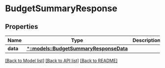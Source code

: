 # BudgetSummaryResponse

## Properties

Name | Type | Description | Notes
------------ | ------------- | ------------- | -------------
**data** | [***::models::BudgetSummaryResponseData**](BudgetSummaryResponse_data.md) |  | 

[[Back to Model list]](../README.md#documentation-for-models) [[Back to API list]](../README.md#documentation-for-api-endpoints) [[Back to README]](../README.md)


